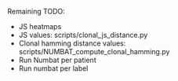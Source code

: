 Remaining TODO:
- JS heatmaps
- JS values: scripts/clonal_js_distance.py 
- Clonal hamming distance values: scripts/NUMBAT_compute_clonal_hamming.py
- Run Numbat per patient
- Run numbat per label
